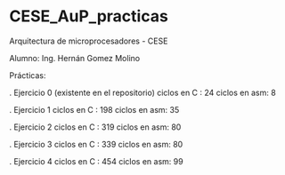 # CESE_AuP_practicas

Arquitectura de microprocesadores - CESE

Alumno: Ing. Hernán Gomez Molino

Prácticas:

. Ejercicio 0 (existente en el repositorio)
    ciclos en C :   24 
    ciclos en asm:   8 

. Ejercicio 1 
    ciclos en C :   198 
    ciclos en asm:   35 

. Ejercicio 2 
    ciclos en C :   319 
    ciclos en asm:   80 

. Ejercicio 3 
    ciclos en C :   339 
    ciclos en asm:   80 

. Ejercicio 4 
    ciclos en C :   454 
    ciclos en asm:   99 


